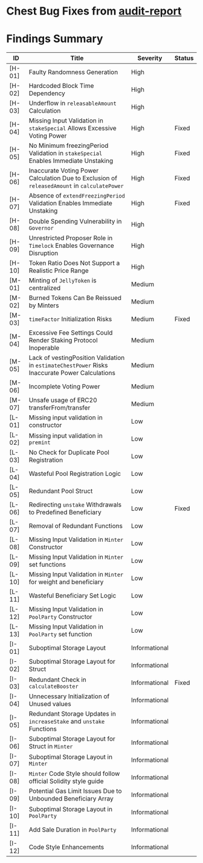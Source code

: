 # Chest Bug Fixes from [audit-report](https://github.com/MVPWorkshop/jelly-verse-contracts/blob/feat/JELLY-936/audit/report.md)

# Findings Summary

| ID     | Title                                                                                          | Severity      | Status |
| ------ | ---------------------------------------------------------------------------------------------- | ------------- | ------ |
| [H-01] | Faulty Randomness Generation                                                                   | High          |        |
| [H-02] | Hardcoded Block Time Dependency                                                                | High          |        |
| [H-03] | Underflow in `releasableAmount` Calculation                                                    | High          |        |
| [H-04] | Missing Input Validation in `stakeSpecial` Allows Excessive Voting Power                       | High          | Fixed  |
| [H-05] | No Minimum freezingPeriod Validation in `stakeSpecial` Enables Immediate Unstaking             | High          | Fixed  |
| [H-06] | Inaccurate Voting Power Calculation Due to Exclusion of `releasedAmount` in `calculatePower`   | High          | Fixed  |
| [H-07] | Absence of `extendFreezingPeriod` Validation Enables Immediate Unstaking                       | High          | Fixed  |
| [H-08] | Double Spending Vulnerability in `Governor`                                                    | High          |        |
| [H-09] | Unrestricted Proposer Role in `Timelock` Enables Governance Disruption                         | High          |        |
| [H-10] | Token Ratio Does Not Support a Realistic Price Range                                           | High          |        |
| [M-01] | Minting of `JellyToken` is centralized                                                         | Medium        |        |
| [M-02] | Burned Tokens Can Be Reissued by Minters                                                       | Medium        |        |
| [M-03] | `timeFactor` Initialization Risks                                                              | Medium        | Fixed  |
| [M-04] | Excessive Fee Settings Could Render Staking Protocol Inoperable                                | Medium        |        |
| [M-05] | Lack of vestingPosition Validation in `estimateChestPower` Risks Inaccurate Power Calculations | Medium        |        |
| [M-06] | Incomplete Voting Power                                                                        | Medium        |        |
| [M-07] | Unsafe usage of ERC20 transferFrom/transfer                                                    | Medium        |        |
| [L-01] | Missing input validation in constructor                                                        | Low           |        |
| [L-02] | Missing input validation in `premint`                                                          | Low           |        |
| [L-03] | No Check for Duplicate Pool Registration                                                       | Low           |        |
| [L-04] | Wasteful Pool Registration Logic                                                               | Low           |        |
| [L-05] | Redundant Pool Struct                                                                          | Low           |        |
| [L-06] | Redirecting `unstake` Withdrawals to Predefined Beneficiary                                    | Low           | Fixed  |
| [L-07] | Removal of Redundant Functions                                                                 | Low           |        |
| [L-08] | Missing Input Validation in `Minter` Constructor                                               | Low           |        |
| [L-09] | Missing Input Validation in `Minter` set functions                                             | Low           |        |
| [L-10] | Missing Input Validation in `Minter` for weight and beneficiary                                | Low           |        |
| [L-11] | Wasteful Beneficiary Set Logic                                                                 | Low           |        |
| [L-12] | Missing Input Validation in `PoolParty` Constructor                                            | Low           |        |
| [L-13] | Missing Input Validation in `PoolParty` set function                                           | Low           |        |
| [I-01] | Suboptimal Storage Layout                                                                      | Informational |        |
| [I-02] | Suboptimal Storage Layout for Struct                                                           | Informational |        |
| [I-03] | Redundant Check in `calculateBooster`                                                          | Informational | Fixed  |
| [I-04] | Unnecessary Initialization of Unused values                                                    | Informational |        |
| [I-05] | Redundant Storage Updates in `increaseStake` and `unstake` Functions                           | Informational |        |
| [I-06] | Suboptimal Storage Layout for Struct in `Minter`                                               | Informational |        |
| [I-07] | Suboptimal Storage Layout in `Minter`                                                          | Informational |        |
| [I-08] | `Minter` Code Style should follow official Solidity style guide                                | Informational |        |
| [I-09] | Potential Gas Limit Issues Due to Unbounded Beneficiary Array                                  | Informational |        |
| [I-10] | Suboptimal Storage Layout in `PoolParty`                                                       | Informational |        |
| [I-11] | Add Sale Duration in `PoolParty`                                                               | Informational |        |
| [I-12] | Code Style Enhancements                                                                        | Informational |        |
